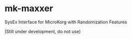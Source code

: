 mk-maxxer
=========

SysEx Interface for MicroKorg with Randomization Features

(Still under development, do not use)
